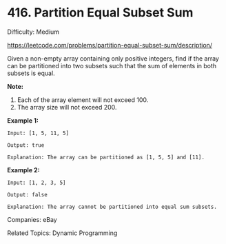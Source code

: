 # 416. Partition Equal Subset Sum

Difficulty: Medium

https://leetcode.com/problems/partition-equal-subset-sum/description/

Given a non-empty array containing only positive integers, find if the array can be partitioned into two subsets such that the sum of elements in both subsets is equal.

**Note:**
1. Each of the array element will not exceed 100.
2. The array size will not exceed 200.

**Example 1:**
```
Input: [1, 5, 11, 5]

Output: true

Explanation: The array can be partitioned as [1, 5, 5] and [11].
```
**Example 2:**
```
Input: [1, 2, 3, 5]

Output: false

Explanation: The array cannot be partitioned into equal sum subsets.
```

Companies: eBay

Related Topics: Dynamic Programming

